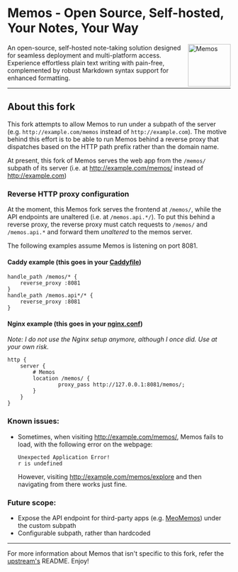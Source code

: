 # Memos - Open Source, Self-hosted, Your Notes, Your Way

<img align="right" height="96px" src="https://www.usememos.com/logo-rounded.png" alt="Memos" />

An open-source, self-hosted note-taking solution designed for seamless deployment and multi-platform access. Experience effortless plain text writing with pain-free, complemented by robust Markdown syntax support for enhanced formatting.

-------
## About this fork
This fork attempts to allow Memos to run under a subpath of the server (e.g.
`http://example.com/memos` instead of `http://example.com`). The motive behind this effort
is to be able to run Memos behind a reverse proxy that dispatches based on the HTTP path prefix
rather than the domain name.

At present, this fork of Memos serves the web app from the `/memos/` subpath of its server (i.e.
at http://example.com/memos/ instead of http://example.com)

### Reverse HTTP proxy configuration
At the moment, this Memos fork serves the frontend at `/memos/`, while the API endpoints are unaltered
(i.e. at `/memos.api.*/`). To put this behind a reverse proxy, the reverse proxy must catch requests to
`/memos/` and `/memos.api.*` and forward them _unaltered_ to the memos server.

The following examples assume Memos is listening on port 8081.

#### Caddy example (this goes in your [Caddyfile](https://caddyserver.com/docs/caddyfile))
```Caddyfile
handle_path /memos/* {
    reverse_proxy :8081
}
handle_path /memos.api*/* {
    reverse_proxy :8081
}
```

#### Nginx example (this goes in your [nginx.conf](https://nginx.org/en/docs/example.html))
_Note: I do not use the Nginx setup anymore, although I once did. Use at your own risk._
```nginx
http {
    server {
        # Memos
        location /memos/ {
                proxy_pass http://127.0.0.1:8081/memos/;
        }
    }
}
```

### Known issues:
* Sometimes, when visiting http://example.com/memos/, Memos fails to load, with the following error on the webpage:
  ```
  Unexpected Application Error!
  r is undefined
  ```
  However, visiting http://example.com/memos/explore and then navigating from there works just fine.

### Future scope:
* Expose the API endpoint for third-party apps (e.g. [MeoMemos](https://github.com/mudkipme/MoeMemos)) under
  the custom subpath
* Configurable subpath, rather than hardcoded

---------

For more information about Memos that isn't specific to this fork, refer the [upstream's](https://github.com/usememos/memos) README. Enjoy!
